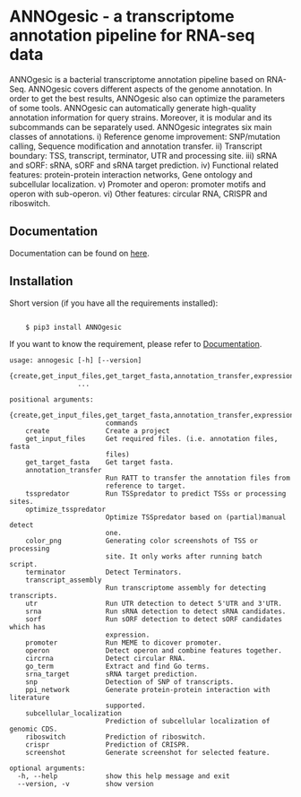 # ANNOgesic - a transcriptome annotation pipeline for RNA-seq data

ANNOgesic is a bacterial transcriptome annotation pipeline based on RNA-Seq.
ANNOgesic covers different aspects of the genome annotation. In order to get the
best results, ANNOgesic also can optimize the parameters of some tools.
ANNOgesic can automatically generate high-quality annotation information for
query strains. Moreover, it is modular and its subcommands can be separately used.
ANNOgesic integrates six main classes of annotations. i) Reference
genome improvement: SNP/mutation calling, Sequence modification and
annotation transfer. ii) Transcript boundary: TSS, transcript,
terminator, UTR and processing site.  iii) sRNA and sORF: sRNA, sORF
and sRNA target prediction.  iv) Functional related features:
protein-protein interaction networks, Gene ontology and subcellular
localization. v) Promoter and operon: promoter motifs and operon
with sub-operon. vi) Other features: circular RNA, CRISPR and riboswitch.

## Documentation

Documentation can be found on 
[here](http://pythonhosted.org/ANNOgesic).

## Installation

Short version (if you have all the requirements installed):

```

    $ pip3 install ANNOgesic

```
If you want to know the requirement, please refer to [Documentation](http://pythonhosted.org/ANNOgesic).


```
usage: annogesic [-h] [--version]
                 {create,get_input_files,get_target_fasta,annotation_transfer,expression_analysis,tsspredator,optimize_tsspredator,color_png,terminator,transcript_assembly,utr,srna,sorf,promoter,operon,circrna,go_term,srna_target,snp,ppi_network,subcellular_localization,riboswitch,screenshot}
                 ...

positional arguments:
  {create,get_input_files,get_target_fasta,annotation_transfer,expression_analysis,tsspredator,optimize_tsspredator,color_png,terminator,transcript_assembly,utr,srna,sorf,promoter,operon,circrna,go_term,srna_target,snp,ppi_network,subcellular_localization,riboswitch,screenshot}
                        commands
    create              Create a project
    get_input_files     Get required files. (i.e. annotation files, fasta
                        files)
    get_target_fasta    Get target fasta.
    annotation_transfer
                        Run RATT to transfer the annotation files from
                        reference to target.
    tsspredator         Run TSSpredator to predict TSSs or processing sites.
    optimize_tsspredator
                        Optimize TSSpredator based on (partial)manual detect
                        one.
    color_png           Generating color screenshots of TSS or processing
                        site. It only works after running batch script.
    terminator          Detect Terminators.
    transcript_assembly
                        Run transcriptome assembly for detecting transcripts.
    utr                 Run UTR detection to detect 5'UTR and 3'UTR.
    srna                Run sRNA detection to detect sRNA candidates.
    sorf                Run sORF detection to detect sORF candidates which has
                        expression.
    promoter            Run MEME to dicover promoter.
    operon              Detect operon and combine features together.
    circrna             Detect circular RNA.
    go_term             Extract and find Go terms.
    srna_target         sRNA target prediction.
    snp                 Detection of SNP of transcripts.
    ppi_network         Generate protein-protein interaction with literature
                        supported.
    subcellular_localization
                        Prediction of subcellular localization of genomic CDS.
    riboswitch          Prediction of riboswitch.
    crispr              Prediction of CRISPR.
    screenshot          Generate screenshot for selected feature.

optional arguments:
  -h, --help            show this help message and exit
  --version, -v         show version
```
